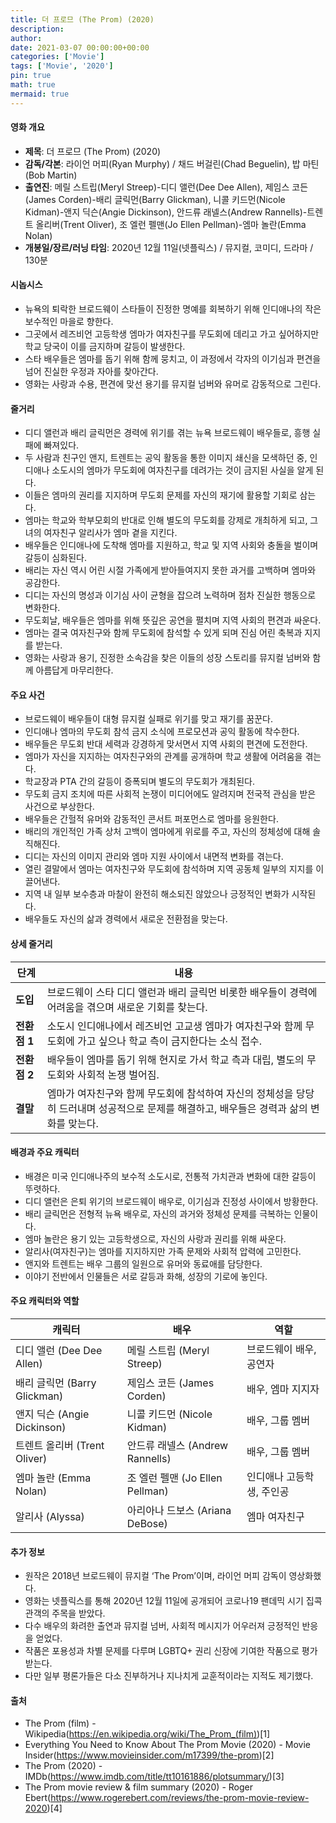 ```yaml
---
title: 더 프로므 (The Prom) (2020)
description: 
author: 
date: 2021-03-07 00:00:00+00:00
categories: ['Movie']
tags: ['Movie', '2020']
pin: true
math: true
mermaid: true
---
```

#### 영화 개요

- **제목**: 더 프로므 (The Prom) (2020)  
- **감독/각본**: 라이언 머피(Ryan Murphy) / 채드 버걸린(Chad Beguelin), 밥 마틴(Bob Martin)  
- **출연진**: 메릴 스트립(Meryl Streep)-디디 앨런(Dee Dee Allen), 제임스 코든(James Corden)-배리 글릭먼(Barry Glickman), 니콜 키드먼(Nicole Kidman)-앤지 딕슨(Angie Dickinson), 안드류 래넬스(Andrew Rannells)-트렌트 올리버(Trent Oliver), 조 엘런 펠맨(Jo Ellen Pellman)-엠마 놀란(Emma Nolan)  
- **개봉일/장르/러닝 타임**: 2020년 12월 11일(넷플릭스) / 뮤지컬, 코미디, 드라마 / 130분  

#### 시놉시스

- 뉴욕의 퇴락한 브로드웨이 스타들이 진정한 명예를 회복하기 위해 인디애나의 작은 보수적인 마을로 향한다.  
- 그곳에서 레즈비언 고등학생 엠마가 여자친구를 무도회에 데리고 가고 싶어하지만 학교 당국이 이를 금지하며 갈등이 발생한다.  
- 스타 배우들은 엠마를 돕기 위해 함께 뭉치고, 이 과정에서 각자의 이기심과 편견을 넘어 진실한 우정과 자아를 찾아간다.  
- 영화는 사랑과 수용, 편견에 맞선 용기를 뮤지컬 넘버와 유머로 감동적으로 그린다.  

#### 줄거리

- 디디 앨런과 배리 글릭먼은 경력에 위기를 겪는 뉴욕 브로드웨이 배우들로, 흥행 실패에 빠져있다.  
- 두 사람과 친구인 앤지, 트렌트는 공익 활동을 통한 이미지 쇄신을 모색하던 중, 인디애나 소도시의 엠마가 무도회에 여자친구를 데려가는 것이 금지된 사실을 알게 된다.  
- 이들은 엠마의 권리를 지지하며 무도회 문제를 자신의 재기에 활용할 기회로 삼는다.  
- 엠마는 학교와 학부모회의 반대로 인해 별도의 무도회를 강제로 개최하게 되고, 그녀의 여자친구 알리사가 엠마 곁을 지킨다.  
- 배우들은 인디애나에 도착해 엠마를 지원하고, 학교 및 지역 사회와 충돌을 벌이며 갈등이 심화된다.  
- 배리는 자신 역시 어린 시절 가족에게 받아들여지지 못한 과거를 고백하며 엠마와 공감한다.  
- 디디는 자신의 명성과 이기심 사이 균형을 잡으려 노력하며 점차 진실한 행동으로 변화한다.  
- 무도회날, 배우들은 엠마를 위해 뜻깊은 공연을 펼치며 지역 사회의 편견과 싸운다.  
- 엠마는 결국 여자친구와 함께 무도회에 참석할 수 있게 되며 진심 어린 축복과 지지를 받는다.  
- 영화는 사랑과 용기, 진정한 소속감을 찾은 이들의 성장 스토리를 뮤지컬 넘버와 함께 아름답게 마무리한다.  

#### 주요 사건

- 브로드웨이 배우들이 대형 뮤지컬 실패로 위기를 맞고 재기를 꿈꾼다.  
- 인디애나 엠마의 무도회 참석 금지 소식에 프로모션과 공익 활동에 착수한다.  
- 배우들은 무도회 반대 세력과 강경하게 맞서면서 지역 사회의 편견에 도전한다.  
- 엠마가 자신을 지지하는 여자친구와의 관계를 공개하며 학교 생활에 어려움을 겪는다.  
- 학교장과 PTA 간의 갈등이 증폭되며 별도의 무도회가 개최된다.  
- 무도회 금지 조치에 따른 사회적 논쟁이 미디어에도 알려지며 전국적 관심을 받은 사건으로 부상한다.  
- 배우들은 간헐적 유머와 감동적인 콘서트 퍼포먼스로 엠마를 응원한다.  
- 배리의 개인적인 가족 상처 고백이 엠마에게 위로를 주고, 자신의 정체성에 대해 솔직해진다.  
- 디디는 자신의 이미지 관리와 엠마 지원 사이에서 내면적 변화를 겪는다.  
- 열린 결말에서 엠마는 여자친구와 무도회에 참석하며 지역 공동체 일부의 지지를 이끌어낸다.  
- 지역 내 일부 보수층과 마찰이 완전히 해소되진 않았으나 긍정적인 변화가 시작된다.  
- 배우들도 자신의 삶과 경력에서 새로운 전환점을 맞는다.  

#### 상세 줄거리

| **단계** | **내용**                                                                                           |
|----------|--------------------------------------------------------------------------------------------------|
| **도입** | 브로드웨이 스타 디디 앨런과 배리 글릭먼 비롯한 배우들이 경력에 어려움을 겪으며 새로운 기회를 찾는다.         |
| **전환점 1** | 소도시 인디애나에서 레즈비언 고교생 엠마가 여자친구와 함께 무도회에 가고 싶으나 학교 측이 금지한다는 소식 접수.  |
| **전환점 2** | 배우들이 엠마를 돕기 위해 현지로 가서 학교 측과 대립, 별도의 무도회와 사회적 논쟁 벌어짐.                     |
| **결말** | 엠마가 여자친구와 함께 무도회에 참석하여 자신의 정체성을 당당히 드러내며 성공적으로 문제를 해결하고, 배우들은 경력과 삶의 변화를 맞는다. |

#### 배경과 주요 캐릭터

- 배경은 미국 인디애나주의 보수적 소도시로, 전통적 가치관과 변화에 대한 갈등이 뚜렷하다.  
- 디디 앨런은 은퇴 위기의 브로드웨이 배우로, 이기심과 진정성 사이에서 방황한다.  
- 배리 글릭먼은 전형적 뉴욕 배우로, 자신의 과거와 정체성 문제를 극복하는 인물이다.  
- 엠마 놀란은 용기 있는 고등학생으로, 자신의 사랑과 권리를 위해 싸운다.  
- 알리사(여자친구)는 엠마를 지지하지만 가족 문제와 사회적 압력에 고민한다.  
- 앤지와 트렌트는 배우 그룹의 일원으로 유머와 동료애를 담당한다.  
- 이야기 전반에서 인물들은 서로 갈등과 화해, 성장의 기로에 놓인다.  

#### 주요 캐릭터와 역할

| **캐릭터**      | **배우**            | **역할**                  |
|-----------------|---------------------|---------------------------|
| 디디 앨런 (Dee Dee Allen)      | 메릴 스트립 (Meryl Streep)     | 브로드웨이 배우, 공연자        |
| 배리 글릭먼 (Barry Glickman)   | 제임스 코든 (James Corden)     | 배우, 엠마 지지자              |
| 앤지 딕슨 (Angie Dickinson)    | 니콜 키드먼 (Nicole Kidman)    | 배우, 그룹 멤버               |
| 트렌트 올리버 (Trent Oliver)   | 안드류 래넬스 (Andrew Rannells)| 배우, 그룹 멤버               |
| 엠마 놀란 (Emma Nolan)          | 조 엘런 펠맨 (Jo Ellen Pellman)| 인디애나 고등학생, 주인공      |
| 알리사 (Alyssa)                 | 아리아나 드보스 (Ariana DeBose)| 엠마 여자친구                 |

#### 추가 정보

- 원작은 2018년 브로드웨이 뮤지컬 ‘The Prom’이며, 라이언 머피 감독이 영상화했다.  
- 영화는 넷플릭스를 통해 2020년 12월 11일에 공개되어 코로나19 팬데믹 시기 집콕 관객의 주목을 받았다.  
- 다수 배우의 화려한 출연과 뮤지컬 넘버, 사회적 메시지가 어우러져 긍정적인 반응을 얻었다.  
- 작품은 포용성과 차별 문제를 다루며 LGBTQ+ 권리 신장에 기여한 작품으로 평가받는다.  
- 다만 일부 평론가들은 다소 진부하거나 지나치게 교훈적이라는 지적도 제기했다.  

#### 출처

- The Prom (film) - Wikipedia(https://en.wikipedia.org/wiki/The_Prom_(film))[1]  
- Everything You Need to Know About The Prom Movie (2020) - Movie Insider(https://www.movieinsider.com/m17399/the-prom)[2]  
- The Prom (2020) - IMDb(https://www.imdb.com/title/tt10161886/plotsummary/)[3]  
- The Prom movie review & film summary (2020) - Roger Ebert(https://www.rogerebert.com/reviews/the-prom-movie-review-2020)[4]

